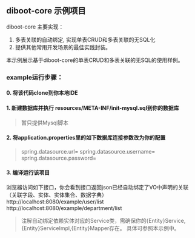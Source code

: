 ## diboot-core 示例项目

diboot-core 主要实现：
1. 多表关联的自动绑定, 实现单表CRUD和多表关联的无SQL化
2. 提供其他常用开发场景的最佳实践封装。

本示例展示基于diboot-core的单表CRUD和多表关联的无SQL的使用样例。

### example运行步骤：

#### 0. 将该代码clone到你本地IDE

#### 1. 新建数据库并执行 resources/META-INF/init-mysql.sql到你的数据库
>  暂只提供Mysql脚本

#### 2. 将application.properties里的如下数据库连接参数改为你的配置
>   spring.datasource.url=
>   spring.datasource.username=
>   spring.datasource.password=

#### 3. 编译运行该项目
浏览器访问如下接口，你会看到接口返回json已经自动绑定了VO中声明的关联（关联字段、实体、实体集合、数据字典）
http://localhost:8080/example/user/list
http://localhost:8080/example/department/list

> 注解自动绑定依赖实体对应的Service类，需确保你的{Entity}Service,{Entity}ServiceImpl,{Entity}Mapper存在。
具体可参照本示例中。
